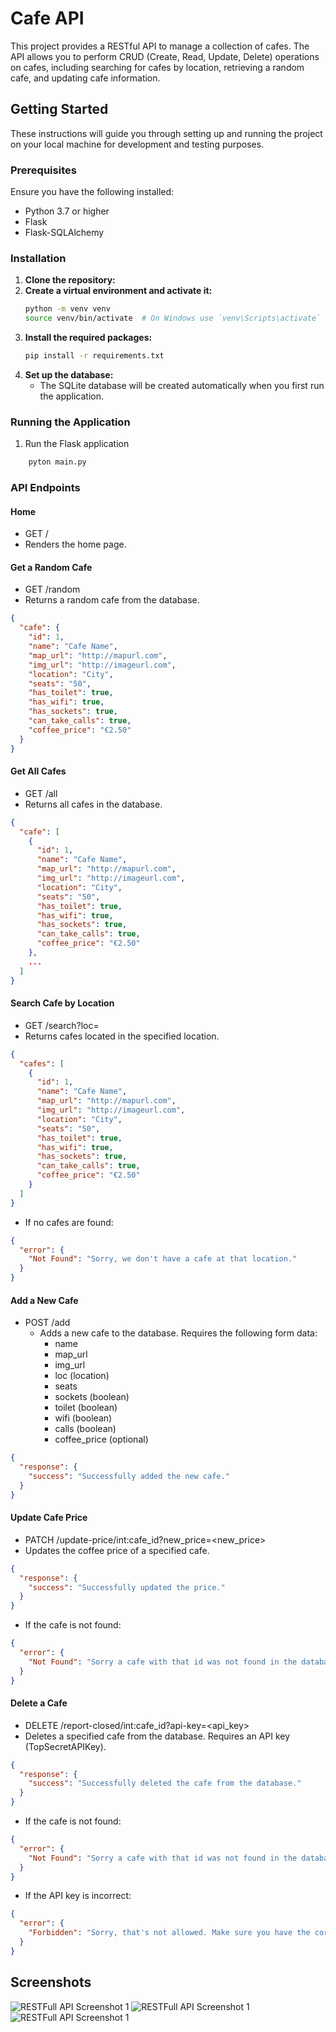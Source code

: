 # Cafe API

This project provides a RESTful API to manage a collection of cafes. The API allows you to perform CRUD (Create, Read,
Update, Delete) operations on cafes, including searching for cafes by location, retrieving a random cafe, and updating
cafe information.

## Getting Started

These instructions will guide you through setting up and running the project on your local machine for development and
testing purposes.

### Prerequisites

Ensure you have the following installed:

- Python 3.7 or higher
- Flask
- Flask-SQLAlchemy

### Installation

1. **Clone the repository:**
2. **Create a virtual environment and activate it:**
    ```bash
    python -m venv venv
    source venv/bin/activate  # On Windows use `venv\Scripts\activate` 
    ```
3. **Install the required packages:**
    ```bash
    pip install -r requirements.txt
    ```
4. **Set up the database:**
    - The SQLite database will be created automatically when you first run the application.

### Running the Application

1. Run the Flask application

```bash
    pyton main.py
```

### API Endpoints

#### Home

- GET /
- Renders the home page.

#### Get a Random Cafe

- GET /random
- Returns a random cafe from the database.

```json
{
  "cafe": {
    "id": 1,
    "name": "Cafe Name",
    "map_url": "http://mapurl.com",
    "img_url": "http://imageurl.com",
    "location": "City",
    "seats": "50",
    "has_toilet": true,
    "has_wifi": true,
    "has_sockets": true,
    "can_take_calls": true,
    "coffee_price": "€2.50"
  }
}

```

#### Get All Cafes

- GET /all
- Returns all cafes in the database.

```json
{
  "cafe": [
    {
      "id": 1,
      "name": "Cafe Name",
      "map_url": "http://mapurl.com",
      "img_url": "http://imageurl.com",
      "location": "City",
      "seats": "50",
      "has_toilet": true,
      "has_wifi": true,
      "has_sockets": true,
      "can_take_calls": true,
      "coffee_price": "€2.50"
    },
    ...
  ]
}
```

#### Search Cafe by Location

- GET /search?loc=<location>
- Returns cafes located in the specified location.

```json
{
  "cafes": [
    {
      "id": 1,
      "name": "Cafe Name",
      "map_url": "http://mapurl.com",
      "img_url": "http://imageurl.com",
      "location": "City",
      "seats": "50",
      "has_toilet": true,
      "has_wifi": true,
      "has_sockets": true,
      "can_take_calls": true,
      "coffee_price": "€2.50"
    }
  ]
}
```

- If no cafes are found:

```json
{
  "error": {
    "Not Found": "Sorry, we don't have a cafe at that location."
  }
}
```

#### Add a New Cafe

- POST /add
    - Adds a new cafe to the database. Requires the following form data:
        - name
        - map_url
        - img_url
        - loc (location)
        - seats
        - sockets (boolean)
        - toilet (boolean)
        - wifi (boolean)
        - calls (boolean)
        - coffee_price (optional)

```json
{
  "response": {
    "success": "Successfully added the new cafe."
  }
}
```

#### Update Cafe Price

- PATCH /update-price/int:cafe_id?new_price=<new_price>
- Updates the coffee price of a specified cafe.

```json
{
  "response": {
    "success": "Successfully updated the price."
  }
}
```

- If the cafe is not found:

```json
{
  "error": {
    "Not Found": "Sorry a cafe with that id was not found in the database."
  }
}
```

#### Delete a Cafe

- DELETE /report-closed/int:cafe_id?api-key=<api_key>
- Deletes a specified cafe from the database. Requires an API key (TopSecretAPIKey).

```json
{
  "response": {
    "success": "Successfully deleted the cafe from the database."
  }
}
```

- If the cafe is not found:

```json
{
  "error": {
    "Not Found": "Sorry a cafe with that id was not found in the database."
  }
}
```

- If the API key is incorrect:

```json
{
  "error": {
    "Forbidden": "Sorry, that's not allowed. Make sure you have the correct api_key."
  }
}
```

## Screenshots

<img alt="RESTFull API Screenshot 1" src="/screenshots/restfull_api_1.png" />
<img alt="RESTFull API Screenshot 1" src="/screenshots/restfull_api_2.png" />
<img alt="RESTFull API Screenshot 1" src="/screenshots/restfull_api_3.png" />